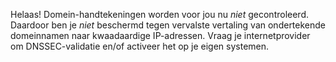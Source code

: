 Helaas! Domein-handtekeningen worden voor jou nu *niet* gecontroleerd. Daardoor ben je *niet* beschermd tegen vervalste vertaling van ondertekende domeinnamen naar kwaadaardige IP-adressen. Vraag je internetprovider om DNSSEC-validatie en/of activeer het op je eigen systemen.
